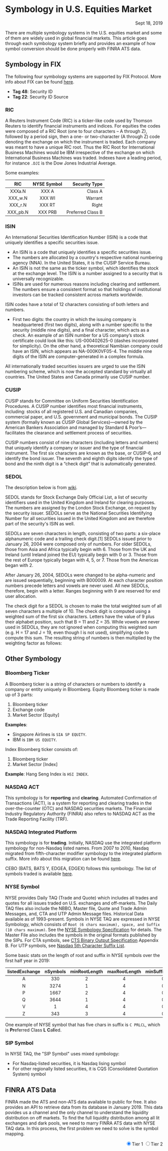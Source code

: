 # Symbology in U.S. Equities Market

<span style="display:block;text-align:right">Sept 18, 2019</span>

There are multiple symbology systems in the U.S. equities market and some of them are widely used in global financial markets. This article goes through each symbology system briefly and provides an example of how symbol conversion should be done properly with FINRA ATS data.

## Symbology in FIX
The following four symbology systems are supported by FIX Protocol. More info about FIX can be found [here](https://fiximate.fixtrading.org/index.html).

- **Tag 48**: Security ID
- **Tag 22**: Security ID Source

### RIC
A Reuters Instrument Code (RIC) is a ticker-like code used by Thomson Reuters to identify financial instruments and indices. For equities the codes were composed of a RIC Root (one to four characters – A through Z), followed by a period sign, then a one- or two-character (A through Z) code denoting the exchange on which the instrument is traded. Each company was meant to have a unique RIC root. Thus the RIC Root for International Business Machines would be IBM irrespective of the exchange on which International Business Machines was traded. Indexes have a leading period, for instance ``.DJI`` is the Dow Jones Industrial Average.

Some examples:

|   RIC    | NYSE Symbol |     Security Type |
|:--------:|:-----------:|------------------:|
|  XXXa.N  |    XXX A    |           Class A |
| XXX_w.N  |   XXX WI    |           Warrant |
| XXX_r.N  |   XXX RT    |             Right |
| XXX_pb.N |   XXX PRB   | Preferred Class B |

### ISIN
An International Securities Identification Number (ISIN) is a code that uniquely identifies a specific securities issue.

- An ISIN is a code that uniquely identifies a specific securities issue.
- The numbers are allocated by a country's respective national numbering agency (NNA). In the United States, it is the CUSIP Service Bureau.
- An ISIN is not the same as the ticker symbol, which identifies the stock at the exchange level. The ISIN is a number assigned to a security that is universally recognizable.
- ISINs are used for numerous reasons including clearing and settlement. The numbers ensure a consistent format so that holdings of institutional investors can be tracked consistent across markets worldwide.

ISIN codes have a total of 12 characters consisting of both letters and numbers.

- First two digits: the country in which the issuing company is headquartered (first two digits), along with a number specific to the security (middle nine digits), and a final character, which acts as a check. An example of an ISIN number for a US company’s stock certificate could look like this: US-000402625-0 (dashes incorporated for simplicity). On the other hand, a theoretical Namibian company could have an ISIN, which appears as NA-000K0VF05-4. The middle nine digits of the ISIN are computer-generated in a complex formula.

All internationally traded securities issuers are urged to use the ISIN numbering scheme, which is now the accepted standard by virtually all countries. The United States and Canada primarily use CUSIP number.


### CUSIP
CUSIP stands for Committee on Uniform Securities Identification Procedures.  A CUSIP number identifies most financial instruments, including: stocks of all registered U.S. and Canadian companies, commercial paper, and U.S. government and municipal bonds.  The CUSIP system (formally known as CUSIP Global Services)—owned by the American Bankers Association and managed by Standard & Poor’s—facilitates the clearance and settlement process of securities.

CUSIP numbers consist of nine characters (including letters and numbers) that uniquely identify a company or issuer and the type of financial instrument. The first six characters are known as the base, or CUSIP-6, and identify the bond issuer. The seventh and eighth digits identify the type of bond and the ninth digit is a “check digit” that is automatically generated.

### SEDOL

The description below is from [wiki](https://en.wikipedia.org/wiki/SEDOL).

SEDOL stands for Stock Exchange Daily Official List, a list of security identifiers used in the United Kingdom and Ireland for clearing purposes. The numbers are assigned by the London Stock Exchange, on request by the security issuer. SEDOLs serve as the National Securities Identifying Number for all securities issued in the United Kingdom and are therefore part of the security's ISIN as well.

SEDOLs are seven characters in length, consisting of two parts: a six-place alphanumeric code and a trailing check digit.[1] SEDOLs issued prior to January 26, 2004 were composed only of numbers. For older SEDOLs, those from Asia and Africa typically begin with 6. Those from the UK and Ireland (until Ireland joined the EU) typically begin with 0 or 3. Those from the rest of Europe typically began with 4, 5, or 7. Those from the Americas began with 2.

After January 26, 2004, SEDOLs were changed to be alpha-numeric and are issued sequentially, beginning with B000009. At each character position numbers precede letters and vowels are never used. All new SEDOLs, therefore, begin with a letter. Ranges beginning with 9 are reserved for end user allocation.

The check digit for a SEDOL is chosen to make the total weighted sum of all seven characters a multiple of 10. The check digit is computed using a weighted sum of the first six characters. Letters have the value of 9 plus their alphabet position, such that B = 11 and Z = 35. While vowels are never used in SEDOLs, they are not ignored when computing this weighted sum (e.g. H = 17 and J = 19, even though I is not used), simplifying code to compute this sum. The resulting string of numbers is then multiplied by the weighting factor as follows:

## Other Symbology

### Bloomberg Ticker
A Bloomberg ticker is a string of characters or numbers to identify a company or entity uniquely in Bloomberg. Equity Bloomberg ticker is made up of 3 parts:

1. Bloomberg ticker
1. Exchange code
1. Market Sector [Equity]

**Examples**:

- Singapore Airlines is ``SIA SP EQUITY``.
- IBM is ``IBM US EQUITY``.

Index Bloomberg ticker consists of:

1. Bloomberg ticker
1. Market Sector [Index]

**Example**: Hang Seng Index is ``HSI INDEX``.

### NASDAQ ACT
This symbology is for **reporting** and **clearing**. Automated Confirmation of Transactions (ACT), is a system for reporting and clearing trades in the over-the-counter (OTC) and NASDAQ securities markets. The Financial Industry Regulatory Authority (FINRA) also refers to NASDAQ ACT as the Trade Reporting Facility (TRF).

### NASDAQ Integrated Platform
This symbology is for **trading**. Initially, NASDAQ use the integrated platform symbology for non-Nasdaq listed names. From 2007 to 2010, Nasdaq migrated from fifth-character modifier symbology to the integrated platform suffix. More info about this migration can be found [here](http://www.nasdaqtrader.com/Trader.aspx?id=StockSymChanges).

CEBO (BATS, BATS Y, EDGEA, EDGEX) follows this symbology. The list of symbols traded is available [here](http://markets.cboe.com/us/equities/market_statistics/symbols_traded/?mkt=bzx).

### NYSE Symbol
NYSE provides Daily TAQ (Trade and Quote) which includes all trades and quotes for all issues traded on U.S. exchanges and off-markets. The Daily TAQ files also include the NBBO, Master file, Quote and Trade Admin Messages, and, CTA and UTP Admin Message files. Historical Data available as of 1993-present. Symbols in NYSE TAQ are expressed in NYSE Symbology, which consists of ``Root (6 chars maximum), space, and Suffix (10 chars maximum)``. See the [NYSE Symbology Specification](https://www.nyse.com/publicdocs/nyse/data/NYSE_Symbology_Spec_v1.0c.pdf) for details. The Master File also includes the symbols in the original formats published by the SIPs. For CTA symbols, see
[CTS Binary Output Specification](https://www.ctaplan.com/publicdocs/ctaplan/notifications/trader-update/CTS_BINARY_OUTPUT_SPECIFICATION.pdf) Appendix B. For UTP symbols, see [Nasdaq 5th Character Suffix List](https://www.nasdaqtrader.com/content/technicalsupport/specifications/dataproducts/nasdaqfifthcharactersuffixlist.pdf).

Some basic stats on the length of root and suffix in NYSE symbols over the first half year in 2019:

| listedExchange | nSymbols | minRootLength | maxRootLength | minSuffixLength | maxSuffixLength |
|:--------------:|:--------:|:-------------:|:-------------:|:---------------:|:---------------:|
|       A        |   330    |       2       |       4       |        0        |        4        |
|       N        |   3274   |       1       |       4       |        0        |        5        |
|       P        |   1667   |       2       |       4       |        0        |        0        |
|       Q        |   3644   |       1       |       4       |        0        |        1        |
|       V        |    1     |       4       |       4       |        0        |        0        |
|       Z        |   343    |       3       |       4       |        0        |        0        |

One example of NYSE symbol that has five chars in suffix is ``C PRLCL``, which is <b>Pr</b>eferred Class <b>L</b> <b>C</b>a<b>l</b>led.

### SIP Symbol
In NYSE TAQ, the "SIP Symbol" uses mixed symbology:

- For Nasdaq-listed securities, it is Nasdaq lising symbol
- For other regionally listed securities, it is CQS (Consolidated Quotation System) symbol

## FINRA ATS Data
FINRA made the ATS and non-ATS data available to public for free. It also provides an API to retrieve data from its database in January 2019. This data povides us a channel and the only channel to understand the liquidity distribution on off markets. To find the full liquidity distribution among all lit exchanges and dark pools, we need to marry FINRA ATS data with NYSE TAQ data. In this process, the first problem we need to solve is the symbol mapping.

<div align="right">
<form name="finraTiers">
  <input type="radio" name="tier" value="t1" checked>Tier 1
  <input type="radio" name="tier" value="t2">Tier 2<br>
</form>
</div>
<div id="finra-ats-chart" style="height:100%; min-height: 600px"></div>

The Appendix A of [FINRA OTC Transparency API Specifications](https://www.finra.org/sites/default/files/OTC-Transparency-Data-File-Download-API-v04.pdf) provides some additional information on what symbology is used for ATS and non-ATS data reported to FINRA. Here is the Appendix A:

>> This section serves as a supplemental resource for security and symbol information provided by FINRA.
>> Reports are published using the NASDAQ assigned listing symbol for UTP securities and the NASDAQ ACT
>> symbol for Other Exchange Listed securities (NMS stocks). Other Exchange Listed security symbols may
>> contain a special character such as “.” or “$” to separate the root symbol from the suffix.

- [Daily list of Nasdaq listed symbols](http://www.nasdaqtrader.com/dynamic/SymDir/nasdaqlisted.txt)
- [Daily list of other listed symbols](http://www.nasdaqtrader.com/dynamic/SymDir/otherlisted.txt)
- [Ticker Symbol Convention](http://www.nasdaqtrader.com/trader.aspx?id=CQSsymbolconvention)

**Mapping between NYSE Symbol and FINRA Symbol**

<span style="display:block;text-align:center">
![Symbol Conversion](./../assets/images/markets/symbol-conversion.jpg)
</span>

## References
1. [NASDAQ ACT](https://en.wikipedia.org/wiki/ACT_(NASDAQ))
1. [CQS Symbol Conversion](https://www.nasdaqtrader.com/trader.aspx?id=CQSsymbolconvention)
1. [Reuters Instrument Code](https://en.wikipedia.org/wiki/Reuters_Instrument_Code)
